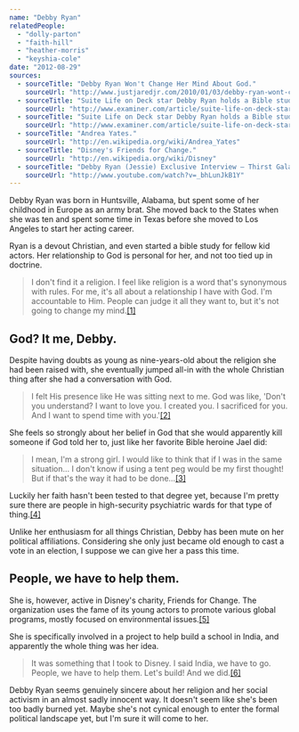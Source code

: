 ```yaml
---
name: "Debby Ryan"
relatedPeople:
  - "dolly-parton"
  - "faith-hill"
  - "heather-morris"
  - "keyshia-cole"
date: "2012-08-29"
sources:
  - sourceTitle: "Debby Ryan Won't Change Her Mind About God."
    sourceUrl: "http://www.justjaredjr.com/2010/01/03/debby-ryan-wont-change-her-mind-about-god/"
  - sourceTitle: "Suite Life on Deck star Debby Ryan holds a Bible study on the set of her hit Disney sitcom."
    sourceUrl: "http://www.examiner.com/article/suite-life-on-deck-star-debby-ryan-holds-a-bible-study-on-the-set-of-her-hit-disney-sitcom"
  - sourceTitle: "Suite Life on Deck star Debby Ryan holds a Bible study on the set of her hit Disney sitcom."
    sourceUrl: "http://www.examiner.com/article/suite-life-on-deck-star-debby-ryan-holds-a-bible-study-on-the-set-of-her-hit-disney-sitcom"
  - sourceTitle: "Andrea Yates."
    sourceUrl: "http://en.wikipedia.org/wiki/Andrea_Yates"
  - sourceTitle: "Disney's Friends for Change."
    sourceUrl: "http://en.wikipedia.org/wiki/Disney"
  - sourceTitle: "Debby Ryan (Jessie) Exclusive Interview – Thirst Gala."
    sourceUrl: "http://www.youtube.com/watch?v=_bhLunJkB1Y"
---
```


Debby Ryan was born in Huntsville, Alabama, but spent some of her childhood in Europe as an army brat. She moved back to the States when she was ten and spent some time in Texas before she moved to Los Angeles to start her acting career.

Ryan is a devout Christian, and even started a bible study for fellow kid actors. Her relationship to God is personal for her, and not too tied up in doctrine.

>I don't find it a religion. I feel like religion is a word that's synonymous with rules. For me, it's all about a relationship I have with God. I'm accountable to Him. People can judge it all they want to, but it's not going to change my mind.<a class="source-citation" href="http://www.justjaredjr.com/2010/01/03/debby-ryan-wont-change-her-mind-about-god/" title="Debby Ryan Won&apos;t Change Her Mind About God.">[1]</a>

## God? It me, Debby.

Despite having doubts as young as nine-years-old about the religion she had been raised with, she eventually jumped all-in with the whole Christian thing after she had a conversation with God.

>I felt His presence like He was sitting next to me. God was like, 'Don't you understand? I want to love you. I created you. I sacrificed for you. And I want to spend time with you.'<a class="source-citation" href="http://www.examiner.com/article/suite-life-on-deck-star-debby-ryan-holds-a-bible-study-on-the-set-of-her-hit-disney-sitcom" title="Suite Life on Deck star Debby Ryan holds a Bible study on the set of her hit Disney sitcom.">[2]</a>

She feels so strongly about her belief in God that she would apparently kill someone if God told her to, just like her favorite Bible heroine Jael did:

>I mean, I'm a strong girl. I would like to think that if I was in the same situation… I don't know if using a tent peg would be my first thought! But if that's the way it had to be done…<a class="source-citation" href="http://www.examiner.com/article/suite-life-on-deck-star-debby-ryan-holds-a-bible-study-on-the-set-of-her-hit-disney-sitcom" title="Suite Life on Deck star Debby Ryan holds a Bible study on the set of her hit Disney sitcom.">[3]</a>

Luckily her faith hasn't been tested to that degree yet, because I'm pretty sure there are people in high-security psychiatric wards for that type of thing.<a class="source-citation" href="http://en.wikipedia.org/wiki/Andrea_Yates" title="Andrea Yates.">[4]</a>

Unlike her enthusiasm for all things Christian, Debby has been mute on her political affiliations. Considering she only just became old enough to cast a vote in an election, I suppose we can give her a pass this time.

## People, we have to help them.

She is, however, active in Disney's charity, Friends for Change. The organization uses the fame of its young actors to promote various global programs, mostly focused on environmental issues.<a class="source-citation" href="http://en.wikipedia.org/wiki/Disney" title="Disney&apos;s Friends for Change.">[5]</a>

She is specifically involved in a project to help build a school in India, and apparently the whole thing was her idea.

>It was something that I took to Disney. I said India, we have to go. People, we have to help them. Let's build! And we did.<a class="source-citation" href="http://www.youtube.com/watch?v=_bhLunJkB1Y" title="Debby Ryan (Jessie) Exclusive Interview – Thirst Gala.">[6]</a>

Debby Ryan seems genuinely sincere about her religion and her social activism in an almost sadly innocent way. It doesn't seem like she's been too badly burned yet. Maybe she's not cynical enough to enter the formal political landscape yet, but I'm sure it will come to her.